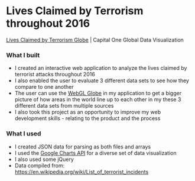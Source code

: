 # Lives Claimed by Terrorism  throughout 2016
 [Lives Claimed by Terrorism Globe](https://puyush6889.github.io/CapitalOneChallenge/) | Capital One Global Data Visualization 
### What I built
* I created an interactive web application to analyze the lives claimed by terrorist attacks throughout 2016
* I also enabled the user to evaluate 3 different data sets to see how they compare to one another
* The user can use the [WebGL Globe](https://www.chromeexperiments.com/globe) in my application to get a bigger picture of how areas in the world line up to each other in my these 3 different data sets from multiple sources
* I also took this project as an opportunity to improve my web development skills - relating to the product and the process

### What I used
* I created JSON data for parsing as both files and arrays
* I used the [Google Charts API](https://developers.google.com/chart/) for a diverse set of data visualization
* I also used some jQuery 
* Data compiled from: https://en.wikipedia.org/wiki/List_of_terrorist_incidents

